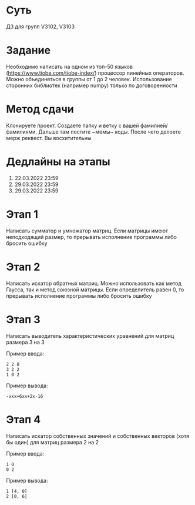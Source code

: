 # Суть
ДЗ для групп V3102, V3103

# Задание
Необходимо написать на одном из топ-50 языков (https://www.tiobe.com/tiobe-index/) процессор линейных операторов. Можно объединяться в группы от 1 до 2 человек. Использование сторонних библиотек (например numpy) только по договоренности

# Метод сдачи
Клонируете проект. Создаете папку и ветку с вашей фамилией/фамилиями. Дальше там постите ~мемы~ коды. После чего делоете мерж реквест. Вы восхитительны  

# Дедлайны на этапы
1. 22.03.2022 23:59
2. 29.03.2022 23:59
3. 29.03.2022 23:59

# Этап 1
Написать сумматор и умножатор матриц. Если матрицы имеют неподходящий размер, то прерывать исполнение программы либо бросить ошибку

# Этап 2
Написать искатор обратных матриц. Можно использовать как метод Гаусса, так и метод союзной матрицы. Если определитель равен 0, то прерывать исполнение программы либо бросить ошибку

# Этап 3
Написать выводитель характеристических уравнений для матриц размера 3 на 3

Пример ввода: 
```
2 2 8
3 2 2
1 0 2
```

Пример вывода: 
```
-xxx+6xx+2x-16
```

# Этап 4
Написать искатор собственных значений и собственных векторов (хотя бы один) для матриц размера 2 на 2

Пример ввода:
```
1 0
0 2
```

Пример вывода: 
```
1 [4, 0]
2 [0, 6]
```
